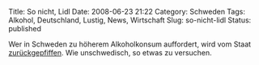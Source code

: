 Title: So nicht, Lidl
Date: 2008-06-23 21:22
Category: Schweden
Tags: Alkohol, Deutschland, Lustig, News, Wirtschaft
Slug: so-nicht-lidl
Status: published

Wer in Schweden zu höherem Alkoholkonsum auffordert, wird vom Staat
[zurückgepfiffen](http://www.sr.se/cgi-bin/international/nyhetssidor/artikel.asp?nyheter=1&programid=2108&Artikel=2150913).
Wie unschwedisch, so etwas zu versuchen.

